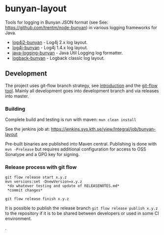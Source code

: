 # bunyan-layout

Tools for logging in Bunyan JSON format (see See: https://github.com/trentm/node-bunyan)
in various logging frameworks for Java.

* [log4j2-bunyan](log4j2-bunyan/) - Log4j 2.x log layout.
* [log4j-bunyan](log4j-bunyan/) - Log4j 1.4.x log layout. 
* [java-logging-bunyan](java-logging-bunyan/) - Java Util Logging log formatter.
* [logback-bunyan](logback-bunyan/) - Logback classic log layout.

## Development

The project uses git-flow branch strategy, see
[introduction](http://nvie.com/posts/a-successful-git-branching-model/)
and the [git-flow tool](https://github.com/nvie/gitflow). Mainly all
development goes into development branch and via releases into master.

### Building

Complete build and testing is run with maven: `mvn clean install`

See the jenkins job at:
https://jenkins.sys.kth.se/view/Integral/job/bunyan-layout

Pre-built binaries are published into Maven central. Publishing is done
with `mvn -Prelease` but requires additional configuration for access
to OSS Sonatype and a GPG key for signing.

### Release process with git flow

```
git flow release start x.y.z
mvn versions:set -DnewVersion=x.y.z
 *do whatever testing and update of RELEASENOTES.md*
 *commit changes*

git flow release finish x.y.z
```

It is possible to publish the release branch `git flow release publish x.y.z` to the 
repository if it is to be shared between developers or used in some CI environment.

.
